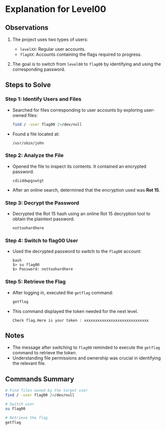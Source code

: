 
# Explanation for Level00

## Observations
1. The project uses two types of users:
   - `levelXX`: Regular user accounts.
   - `flagXX`: Accounts containing the flags required to progress.

2. The goal is to switch from `level00` to `flag00` by identifying and using the corresponding password.

## Steps to Solve

### Step 1: Identify Users and Files
- Searched for files corresponding to user accounts by exploring user-owned files:
  ```bash
  find / -user flag00 2>/dev/null
  ```
- Found a file located at:
  ```
  /usr/sbin/john
  ```

### Step 2: Analyze the File
- Opened the file to inspect its contents. It contained an encrypted password.
  ```
  cdiiddwpgswtgt
  ```

- After an online search, determined that the encryption used was **Rot 15**.

### Step 3: Decrypt the Password
- Decrypted the Rot 15 hash using an online Rot 15 decryption tool to obtain the plaintext password.
  ```
  nottoohardhere
  ```

### Step 4: Switch to flag00 User
- Used the decrypted password to switch to the `flag00` account:
  ```
  bash
  $> su flag00
  $> Password: nottoohardhere
  ```

### Step 5: Retrieve the Flag
- After logging in, executed the `getflag` command:
  ```bash
  getflag
  ```
- This command displayed the token needed for the next level.
  ```
  Check flag.Here is your token : xxxxxxxxxxxxxxxxxxxxxxxxxxxxx
  ```
## Notes
- The message after switching to `flag00` reminded to execute the `getflag` command to retrieve the token.
- Understanding file permissions and ownership was crucial in identifying the relevant file.

## Commands Summary
```bash
# Find files owned by the target user
find / -user flag00 2>/dev/null

# Switch user
su flag00

# Retrieve the flag
getflag
```